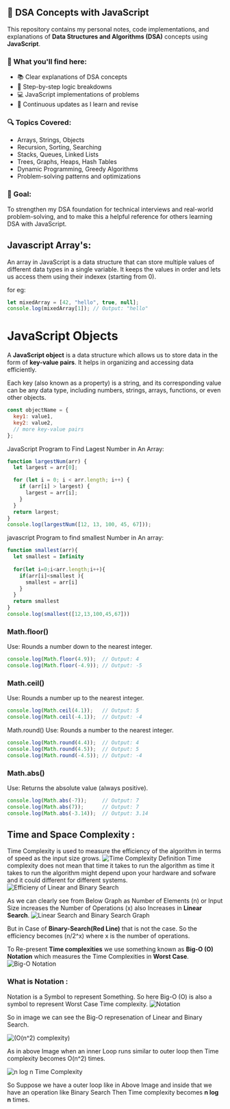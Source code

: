 ## 📘 DSA Concepts with JavaScript

This repository contains my personal notes, code implementations, and explanations of **Data Structures and Algorithms (DSA)** concepts using **JavaScript**.

### 📌 What you'll find here:

* 📚 Clear explanations of DSA concepts
* 🧠 Step-by-step logic breakdowns
* 💻 JavaScript implementations of problems
* 🔁 Continuous updates as I learn and revise

### 🔍 Topics Covered:

* Arrays, Strings, Objects
* Recursion, Sorting, Searching
* Stacks, Queues, Linked Lists
* Trees, Graphs, Heaps, Hash Tables
* Dynamic Programming, Greedy Algorithms
* Problem-solving patterns and optimizations

### 🚀 Goal:

To strengthen my DSA foundation for technical interviews and real-world problem-solving, and to make this a helpful reference for others learning DSA with JavaScript.



## Javascript Array's:

An array in JavaScript is a data structure that can store multiple values of different data types in a single variable.
It keeps the values in order and lets us access them using their indexex (starting from 0).

for eg:
```Javascript
let mixedArray = [42, "hello", true, null];
console.log(mixedArray[1]); // Output: "hello"
```

# JavaScript Objects

A **JavaScript object** is a data structure which allows us to store data in the form of **key-value pairs**. It helps in organizing and accessing data efficiently.

Each key (also known as a property) is a string, and its corresponding value can be any data type, including numbers, strings, arrays, functions, or even other objects.
```js
const objectName = {
  key1: value1,
  key2: value2,
  // more key-value pairs
};
```

JavaScript Program to Find Lagest Number in An Array:

```javascript
function largestNum(arr) {
  let largest = arr[0];

  for (let i = 0; i < arr.length; i++) {
    if (arr[i] > largest) {
      largest = arr[i];
    }
  }
  return largest;
}
console.log(largestNum([12, 13, 100, 45, 67]));
```

javascript Program to find smallest Number in An array:

```javascript
function smallest(arr){
  let smallest = Infinity
  
  for(let i=0;i<arr.length;i++){
    if(arr[i]<smallest ){
      smallest = arr[i]
    }
  }
  return smallest
}
console.log(smallest([12,13,100,45,67]))
```

### Math.floor()
Use: Rounds a number down to the nearest integer.
```javascript
console.log(Math.floor(4.9));  // Output: 4
console.log(Math.floor(-4.9)); // Output: -5
```

### Math.ceil()
Use: Rounds a number up to the nearest integer.
```javascript
console.log(Math.ceil(4.1));   // Output: 5
console.log(Math.ceil(-4.1));  // Output: -4
```

Math.round()
Use: Rounds a number to the nearest integer.
```javascript
console.log(Math.round(4.4));  // Output: 4
console.log(Math.round(4.5));  // Output: 5
console.log(Math.round(-4.5)); // Output: -4
```

### Math.abs()
Use: Returns the absolute value (always positive).
```javascript
console.log(Math.abs(-7));     // Output: 7
console.log(Math.abs(7));      // Output: 7
console.log(Math.abs(-3.14));  // Output: 3.14
```
## Time and Space Complexity :
Time Complexity is used to measure the efficiency of the algorithm in terms of speed as the input size grows.
![Time Complexity Definition](./image.png)
Time complexity does not mean that time it takes to run the algorithm as time it takes to run the algorithm might depend upon your hardware
and sofware and it could different for different systems.
![Efficieny of Linear and Binary Search](./image-1.png)

As we can clearly see from Below Graph as Number of Elements (n) or Input Size increases the Number of Operations (x) also Increases in
 __Linear Search__.
![Linear Search and Binary Search Graph](./image-2.png)

But in Case of __Binary-Search(Red Line)__ that is not the case. So the efficiency becomes (n/2^x) where x is the number of operations.

To Re-present **Time complexities** we use something known as __Big-O (O) Notation__ which measures the Time Complexities in __Worst Case__.
![Big-O Notation](./image-3.png)

### What is Notation :
Notation is a Symbol to represent Something. So here Big-O (O) is also a symbol to represent Worst Case Time complexity.
![Notation](./image-4.png)

So in image we can see the Big-O represenation of Linear and Binary Search.

![(O(n^2) complexity)](./image-5.png)

As in above Image when an inner Loop runs similar to outer loop then Time complexity becomes O(n^2) times.

![n log n Time Complexity](./image-6.png)

So Suppose we have a outer loop like in Above Image and inside that we have an operation like Binary Search Then Time complexity becomes __n log n__ times.
